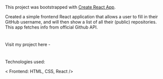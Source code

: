 This project was bootstrapped with [Create React App](https://github.com/facebook/create-react-app).

Created a simple frontend React application that allows a user to fill in their GitHub username, and will then show a list of all their (public) repositories.
This app fetches info from official Github API.
#
Visit my project here - 
#
Technologies used:

< Frontend: HTML, CSS, React />
